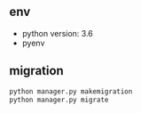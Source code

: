 ## env

- python version: 3.6
- pyenv 

## migration 


```python
python manager.py makemigration
python manager.py migrate 
```
